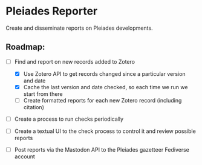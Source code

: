 # Pleiades Reporter

Create and disseminate reports on Pleiades developments.

## Roadmap:

- [ ] Find and report on new records added to Zotero
    - [x] Use Zotero API to get records changed since a particular version and date
    - [x] Cache the last version and date checked, so each time we run we start from there
    - [ ] Create formatted reports for each new Zotero record (including citation)

- [ ] Create a process to run checks periodically

- [ ] Create a textual UI to the check process to control it and review possible reports

- [ ] Post reports via the Mastodon API to the Pleiades gazetteer Fediverse account